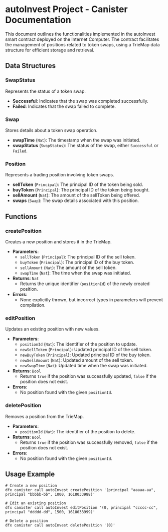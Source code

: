 # autoInvest Project - Canister Documentation

This document outlines the functionalities implemented in the autoInvest smart contract deployed on the Internet Computer. The contract facilitates the management of positions related to token swaps, using a TrieMap data structure for efficient storage and retrieval.

## Data Structures

### SwapStatus

Represents the status of a token swap.

- **Successful**: Indicates that the swap was completed successfully.
- **Failed**: Indicates that the swap failed to complete.

### Swap

Stores details about a token swap operation.

- **swapTime** (`Nat`): The timestamp when the swap was initiated.
- **swapStatus** (`SwapStatus`): The status of the swap, either `Successful` or `Failed`.

### Position

Represents a trading position involving token swaps.

- **sellToken** (`Principal`): The principal ID of the token being sold.
- **buyToken** (`Principal`): The principal ID of the token being bought.
- **sellAmount** (`Nat`): The amount of the sellToken being offered.
- **swaps** (`Swap`): The swap details associated with this position.

## Functions

### createPosition

Creates a new position and stores it in the TrieMap.

- **Parameters**:
  - `sellToken` (`Principal`): The principal ID of the sell token.
  - `buyToken` (`Principal`): The principal ID of the buy token.
  - `sellAmount` (`Nat`): The amount of the sell token.
  - `swapTime` (`Nat`): The time when the swap was initiated.
- **Returns**: `Nat`
  - Returns the unique identifier (`positionId`) of the newly created position.
- **Errors**:
  - None explicitly thrown, but incorrect types in parameters will prevent compilation.

### editPosition

Updates an existing position with new values.

- **Parameters**:
  - `positionId` (`Nat`): The identifier of the position to update.
  - `newSellToken` (`Principal`): Updated principal ID of the sell token.
  - `newBuyToken` (`Principal`): Updated principal ID of the buy token.
  - `newSellAmount` (`Nat`): Updated amount of the sell token.
  - `newSwapTime` (`Nat`): Updated time when the swap was initiated.
- **Returns**: `Bool`
  - Returns `true` if the position was successfully updated, `false` if the position does not exist.
- **Errors**:
  - No position found with the given `positionId`.

### deletePosition

Removes a position from the TrieMap.

- **Parameters**:
  - `positionId` (`Nat`): The identifier of the position to delete.
- **Returns**: `Bool`
  - Returns `true` if the position was successfully removed, `false` if the position does not exist.
- **Errors**:
  - No position found with the given `positionId`.

## Usage Example

```shell
# Create a new position
dfx canister call autoInvest createPosition '(principal "aaaaa-aa", principal "bbbbb-bb", 1000, 1618033988)'

# Edit an existing position
dfx canister call autoInvest editPosition '(0, principal "ccccc-cc", principal "ddddd-dd", 1500, 1618033999)'

# Delete a position
dfx canister call autoInvest deletePosition '(0)'
```
